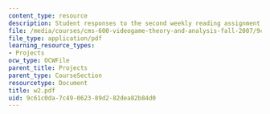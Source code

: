 ```yaml
---
content_type: resource
description: Student responses to the second weekly reading assignment.
file: /media/courses/cms-600-videogame-theory-and-analysis-fall-2007/9c61c0da7c49062389d282dea82b84d0_w2.pdf
file_type: application/pdf
learning_resource_types:
- Projects
ocw_type: OCWFile
parent_title: Projects
parent_type: CourseSection
resourcetype: Document
title: w2.pdf
uid: 9c61c0da-7c49-0623-89d2-82dea82b84d0
---
```

